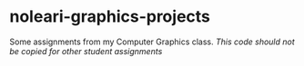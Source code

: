 # noleari-graphics-projects
Some assignments from my Computer Graphics class. 
*This code should not be copied for other student assignments*
